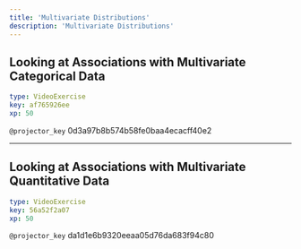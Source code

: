 ```yaml
---
title: 'Multivariate Distributions'
description: 'Multivariate Distributions'
---
```


## Looking at Associations with Multivariate Categorical Data

```yaml
type: VideoExercise
key: af765926ee
xp: 50
```

`@projector_key`
0d3a97b8b574b58fe0baa4ecacff40e2

---

## Looking at Associations with Multivariate Quantitative Data

```yaml
type: VideoExercise
key: 56a52f2a07
xp: 50
```

`@projector_key`
da1d1e6b9320eeaa05d76da683f94c80
